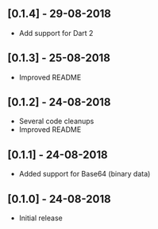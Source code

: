 ## [0.1.4] - 29-08-2018
* Add support for Dart 2

## [0.1.3] - 25-08-2018
* Improved README

## [0.1.2] - 24-08-2018
* Several code cleanups
* Improved README

## [0.1.1] - 24-08-2018
* Added support for Base64 (binary data)

## [0.1.0] - 24-08-2018
* Initial release
